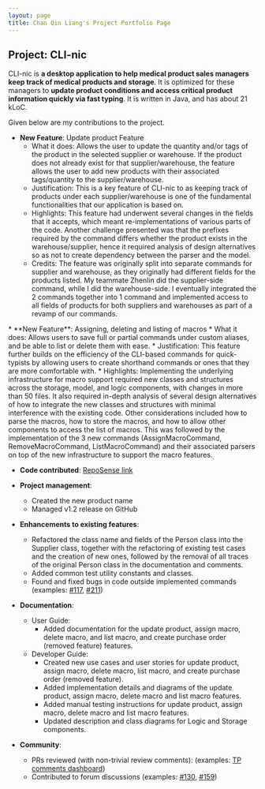 ```yaml
---
layout: page
title: Chan Qin Liang's Project Portfolio Page
---
```


## Project: CLI-nic

CLI-nic is **a desktop application to help medical product sales managers keep track of medical products and storage**.
It is optimized for these managers to **update product conditions and access critical product information quickly via fast typing**.
It is written in Java, and has about 21 kLoC.

Given below are my contributions to the project.

* **New Feature**: Update product Feature
  * What it does: Allows the user to update the quantity and/or tags of the product in the selected supplier or warehouse.
  If the product does not already exist for that supplier/warehouse, the feature allows the user to add new products with their associated tags/quantity to the supplier/warehouse.
  * Justification: This is a key feature of CLI-nic to as keeping track of products under each supplier/warehouse is one of the fundamental functionalities that our application is based on.
  * Highlights: This feature had underwent several changes in the fields that it accepts, which meant re-implementations of various parts of the code. Another challenge presented was that the prefixes required by the command differs whether the product exists in the warehouse/supplier, hence it required analysis of design alternatives so as not to create dependency between the parser and the model.
  * Credits: The feature was originally split into separate commands for supplier and warehouse, as they originally had different fields for the products listed.
  My teammate Zhenlin did the supplier-side command, while I did the warehouse-side. I eventually integrated the 2 commands together into 1 command and implemented access to all fields of products for both suppliers and warehouses as part of a revamp of our commands.
<div style="page-break-after: always;"></div>
* **New Feature**: Assigning, deleting and listing of macros
  * What it does: Allows users to save full or partial commands under custom aliases, and be able to list or delete them with ease.
  * Justification: This feature further builds on the efficiency of the CLI-based commands for quick-typists by allowing users to create shorthand commands or ones that they are more comfortable with.
  * Highlights: Implementing the underlying infrastructure for macro support required new classes and structures across the storage, model, and logic components, with changes in more than 50 files.
  It also required in-depth analysis of several design alternatives of how to integrate the new classes and structures with minimal interference with the existing code.
  Other considerations included how to parse the macros, how to store the macros, and how to allow other components to access the list of macros. 
  This was followed by the implementation of the 3 new commands (AssignMacroCommand, RemoveMacroCommand, ListMacroCommand) and their associated parsers on top of the new infrastructure to support the macro features.

* **Code contributed**: [RepoSense link](https://nus-cs2103-ay2021s1.github.io/tp-dashboard/#breakdown=true&search=qlchan24)

* **Project management**:
  * Created the new product name
  * Managed v1.2 release on GitHub

* **Enhancements to existing features**:
  * Refactored the class name and fields of the Person class into the Supplier class, together with the refactoring of existing test cases and the creation of new ones, followed by the removal of all traces of the original Person class in the documentation and comments.
  * Added common test utility constants and classes.
  * Found and fixed bugs in code outside implemented commands (examples: [#117](https://github.com/AY2021S1-CS2103-W14-4/tp/pull/117), [#211](https://github.com/AY2021S1-CS2103-W14-4/tp/pull/211))

* **Documentation**:
  * User Guide:
    * Added documentation for the update product, assign macro, delete macro, and list macro, and create purchase order (removed feature) features.
  * Developer Guide:
    * Created new use cases and user stories for update product, assign macro, delete macro, list macro, and create purchase order (removed feature).
    * Added implementation details and diagrams of the update product, assign macro, delete macro and list macro features.
    * Added manual testing instructions for update product, assign macro, delete macro and list macro features.
    * Updated description and class diagrams for Logic and Storage components.

* **Community**:
  * PRs reviewed (with non-trivial review comments): (examples: [TP comments dashboard](https://nus-cs2103-ay2021s1.github.io/dashboards/contents/tp-comments.html#71-chan-qin-liang-qlchan24-34-comments))
  * Contributed to forum discussions (examples: [#130](https://github.com/nus-cs2103-AY2021S1/forum/issues/130), [#159](https://github.com/nus-cs2103-AY2021S1/forum/issues/159))
